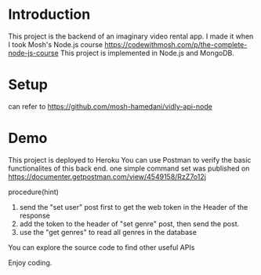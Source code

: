 # Introduction
This project is the backend of an imaginary video rental app.
I made it when I took Mosh's Node.js course https://codewithmosh.com/p/the-complete-node-js-course
This project is implemented in Node.js and MongoDB.

# Setup
can refer to https://github.com/mosh-hamedani/vidly-api-node

# Demo
This project is deployed to Heroku
You can use Postman to verify the basic functionalites of this back end.
one simple command set was published on https://documenter.getpostman.com/view/4549158/RzZ7o12j

procedure(hint)
1. send the "set user" post first to get the web token in the Header of the response  
2. add the token to the header of "set genre" post, then send the post.
3. use the "get genres" to read all genres in the database 

You can explore the source code to find other useful APIs

Enjoy coding.
